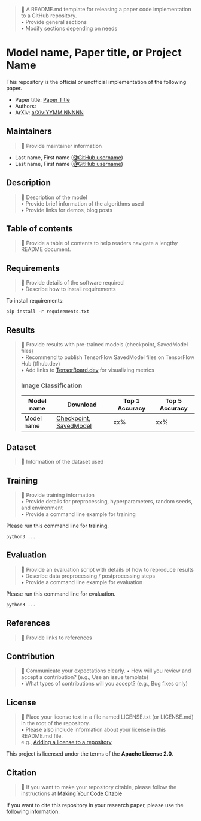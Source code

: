 > :memo: A README.md template for releasing a paper code implementation to a GitHub repository.  
> • Provide general sections  
> • Modify sections depending on needs  

# Model name, Paper title, or Project Name

This repository is the official or unofficial implementation of the following paper.

* Paper title: [Paper Title](https://arxiv.org/abs/YYMM.NNNNN)
* Authors: 
* ArXiv: [arXiv:YYMM.NNNNN](https://arxiv.org/abs/YYMM.NNNNN)

## Maintainers

> :memo: Provide maintainer information  

* Last name, First name ([@GitHub username](https://github.com/username))
* Last name, First name ([@GitHub username](https://github.com/username))

## Description

> :memo: Description of the model  
> • Provide brief information of the algorithms used  
> • Provide links for demos, blog posts  

## Table of contents

> :memo: Provide a table of contents to help readers navigate a lengthy README document.

## Requirements

> :memo: Provide details of the software required  
> • Describe how to install requirements  

To install requirements:

```setup
pip install -r requirements.txt
```

## Results

> :memo: Provide results with pre-trained models (checkpoint, SavedModel files)  
> • Recommend to publish TensorFlow SavedModel files on TensorFlow Hub (tfhub.dev)  
> • Add links to [TensorBoard.dev](https://tensorboard.dev/) for visualizing metrics
>  
> ### Image Classification  
>  
> | Model name | Download | Top 1 Accuracy | Top 5 Accuracy |  
> |------------|----------|----------------|----------------|   
> | Model name | [Checkpoint](https://drive.google.com/...), [SavedModel](https://tfhub.dev/...) | xx% | xx% |  

## Dataset

> :memo: Information of the dataset used  

## Training

> :memo: Provide training information  
> • Provide details for preprocessing, hyperparameters, random seeds, and environment  
> • Provide a command line example for training  

Please run this command line for training.

```shell
python3 ...
```

## Evaluation
> :memo: Provide an evaluation script with details of how to reproduce results  
> • Describe data preprocessing / postprocessing steps  
> • Provide a command line example for evaluation  

Please run this command line for evaluation.

```shell
python3 ...
```

## References

> :memo: Provide links to references  

## Contribution

> :memo: Communicate your expectations clearly.
> • How will you review and accept a contribution? (e.g., Use an issue template)  
> • What types of contributions will you accept? (e.g., Bug fixes only)  

## License

> :memo: Place your license text in a file named LICENSE.txt (or LICENSE.md) in the root of the repository.  
> • Please also include information about your license in this README.md file.  
> e.g., [Adding a license to a repository](https://help.github.com/en/github/building-a-strong-community/adding-a-license-to-a-repository)  

This project is licensed under the terms of the **Apache License 2.0**.

## Citation

> :memo: If you want to make your repository citable, please follow the instructions at [Making Your Code Citable](https://guides.github.com/activities/citable-code/)  

If you want to cite this repository in your research paper, please use the following information.

